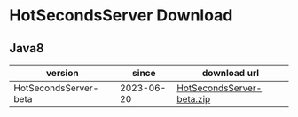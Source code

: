 # HotSecondsServer Download


## Java8
| version | since |  download url |
| ------ | ------ | ------ |
|HotSecondsServer-beta| 2023-06-20 | [HotSecondsServer-beta.zip](https://github.com/thanple/HotSecondsIDEA/releases/download/HotSecondsServer/HotSecondsServer-beta.zip) |






